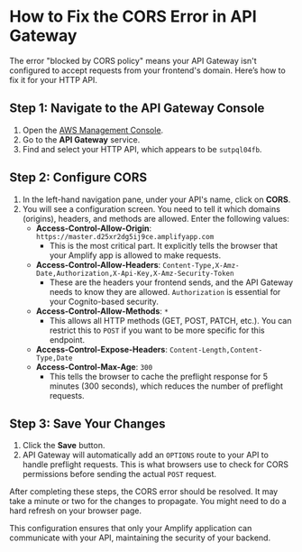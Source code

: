 # How to Fix the CORS Error in API Gateway

The error "blocked by CORS policy" means your API Gateway isn't configured to accept requests from your frontend's domain. Here’s how to fix it for your HTTP API.

## Step 1: Navigate to the API Gateway Console

1.  Open the [AWS Management Console](https://aws.amazon.com/console/).
2.  Go to the **API Gateway** service.
3.  Find and select your HTTP API, which appears to be `sutpql04fb`.

## Step 2: Configure CORS

1.  In the left-hand navigation pane, under your API's name, click on **CORS**.
2.  You will see a configuration screen. You need to tell it which domains (origins), headers, and methods are allowed. Enter the following values:
    *   **Access-Control-Allow-Origin**: `https://master.d25xr2dg5ij9ce.amplifyapp.com`
        *   This is the most critical part. It explicitly tells the browser that your Amplify app is allowed to make requests.
    *   **Access-Control-Allow-Headers**: `Content-Type,X-Amz-Date,Authorization,X-Api-Key,X-Amz-Security-Token`
        *   These are the headers your frontend sends, and the API Gateway needs to know they are allowed. `Authorization` is essential for your Cognito-based security.
    *   **Access-Control-Allow-Methods**: `*`
        *   This allows all HTTP methods (GET, POST, PATCH, etc.). You can restrict this to `POST` if you want to be more specific for this endpoint.
    *   **Access-Control-Expose-Headers**: `Content-Length,Content-Type,Date`
    *   **Access-Control-Max-Age**: `300`
        *   This tells the browser to cache the preflight response for 5 minutes (300 seconds), which reduces the number of preflight requests.

## Step 3: Save Your Changes

1.  Click the **Save** button.
2.  API Gateway will automatically add an `OPTIONS` route to your API to handle preflight requests. This is what browsers use to check for CORS permissions before sending the actual `POST` request.

After completing these steps, the CORS error should be resolved. It may take a minute or two for the changes to propagate. You might need to do a hard refresh on your browser page.

This configuration ensures that only your Amplify application can communicate with your API, maintaining the security of your backend.